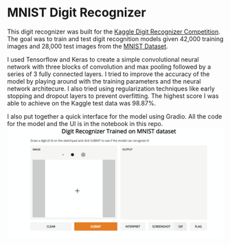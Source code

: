 # MNIST Digit Recognizer
This digit recognizer was built for the [Kaggle Digit Recognizer Competition](https://www.kaggle.com/c/digit-recognizer). The goal was to train and test digit recognition models given 42,000 training images and 28,000 test images from the [MNIST Dataset](http://yann.lecun.com/exdb/mnist/). 

I used Tensorflow and Keras to create a simple convolutional neural network with three blocks of convolution and max pooling followed by a series of 3 fully connected layers. I tried to improve the accuracy of the model by playing around with the training parameters and the neural network architecure. I also tried using regularization techniques like early stopping and dropout layers to prevent overfitting. The highest score I was able to achieve on the Kaggle test data was 98.87%. 

I also put together a quick interface for the model using Gradio. All the code  for the model and the UI is in the notebook in this repo.
![](gradio_iface.gif)


